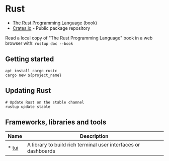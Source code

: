# Rust

* [The Rust Programming Language](https://doc.rust-lang.org/book/) (book)
* [Crates.io](https://crates.io) - Public package repository

Read a local copy of "The Rust Programming Language" book in a web browser with: `rustup doc --book`

## Getting started

```
apt install cargo rustc
cargo new ${project_name}
```

## Updating Rust

```
# Update Rust on the stable channel
rustup update stable
```

## Frameworks, libraries and tools

Name | Description
--- | ---
* [tui](https://crates.io/crates/tui)|A library to build rich terminal user interfaces or dashboards

